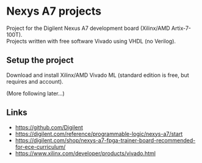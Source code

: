 # Nexys A7 projects

Project for the Digilent Nexus A7 development board (Xilinx/AMD Artix-7-100T).\
Projects written with free software Vivado using VHDL (no Verilog).

## Setup the project

Download and install Xilinx/AMD Vivado ML (standard edition is free, but requires and account).

(More following later...)

## Links

* https://github.com/Digilent
* https://digilent.com/reference/programmable-logic/nexys-a7/start
* https://digilent.com/shop/nexys-a7-fpga-trainer-board-recommended-for-ece-curriculum/
* https://www.xilinx.com/developer/products/vivado.html
